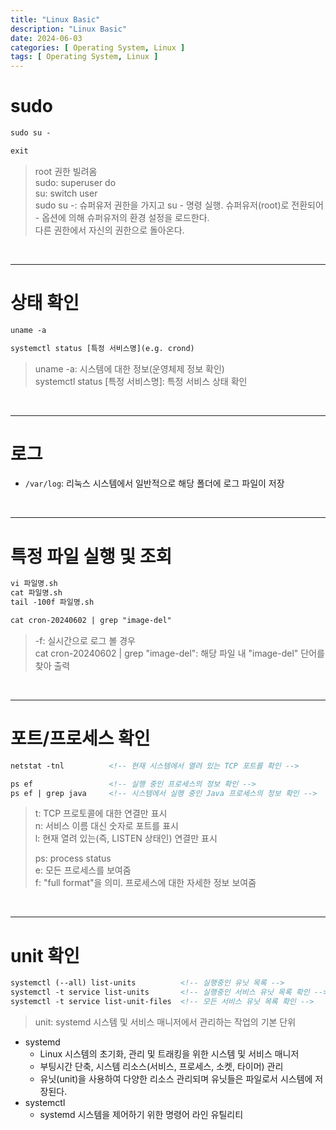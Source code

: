 ```yaml
---
title: "Linux Basic"
description: "Linux Basic"
date: 2024-06-03
categories: [ Operating System, Linux ]
tags: [ Operating System, Linux ]
---
```


# sudo

```html
sudo su -

exit
```
> root 권한 빌려옴  
> sudo: superuser do    
> su: switch user   
> sudo su -: 슈퍼유저 권한을 가지고 su - 명령 실행. 슈퍼유저(root)로 전환되어 - 옵션에 의해 슈퍼유저의 환경 설정을 로드한다.  
> 다른 권한에서 자신의 권한으로 돌아온다.

<br/>
<hr>

# 상태 확인

```html
uname -a                                    

systemctl status [특정 서비스명](e.g. crond) 
```
> uname -a: 시스템에 대한 정보(운영체제 정보 확인)  
> systemctl status [특정 서비스명]: 특정 서비스 상태 확인  

<br/>
<hr>

# 로그

- `/var/log`: 리눅스 시스템에서 일반적으로 해당 폴더에 로그 파일이 저장

<br/>
<hr>

# 특정 파일 실행 및 조회

```html
vi 파일명.sh
cat 파일명.sh
tail -100f 파일명.sh

cat cron-20240602 | grep "image-del" 
```
> -f: 실시간으로 로그 볼 경우   
> cat cron-20240602 | grep "image-del": 해당 파일 내 "image-del" 단어를 찾아 출력  

<br/>
<hr>

# 포트/프로세스 확인

```html
netstat -tnl          <!-- 현재 시스템에서 열려 있는 TCP 포트를 확인 -->

ps ef                 <!-- 실행 중인 프로세스의 정보 확인 -->
ps ef | grep java     <!-- 시스템에서 실행 중인 Java 프로세스의 정보 확인 -->
```
> t: TCP 프로토콜에 대한 연결만 표시  
> n: 서비스 이름 대신 숫자로 포트를 표시  
> l: 현재 열려 있는(즉, LISTEN 상태인) 연결만 표시  
>   
> ps: process status    
> e: 모든 프로세스를 보여줌  
> f: "full format"을 의미. 프로세스에 대한 자세한 정보 보여줌  

<br/>
<hr>

# unit 확인

```html
systemctl (--all) list-units          <!-- 실행중인 유닛 목록 -->
systemctl -t service list-units       <!-- 실행중인 서비스 유닛 목록 확인 -->
systemctl -t service list-unit-files  <!-- 모든 서비스 유닛 목록 확인 -->
```
> unit: systemd 시스템 및 서비스 매니저에서 관리하는 작업의 기본 단위  
  
- systemd
  - Linux 시스템의 초기화, 관리 및 트래킹을 위한 시스템 및 서비스 매니저
  - 부팅시간 단축, 시스템 리소스(서비스, 프로세스, 소켓, 타이머) 관리
  - 유닛(unit)을 사용하여 다양한 리소스 관리되며 유닛들은 파일로서 시스템에 저장된다. 
- systemctl
  - systemd 시스템을 제어하기 위한 명령어 라인 유틸리티
